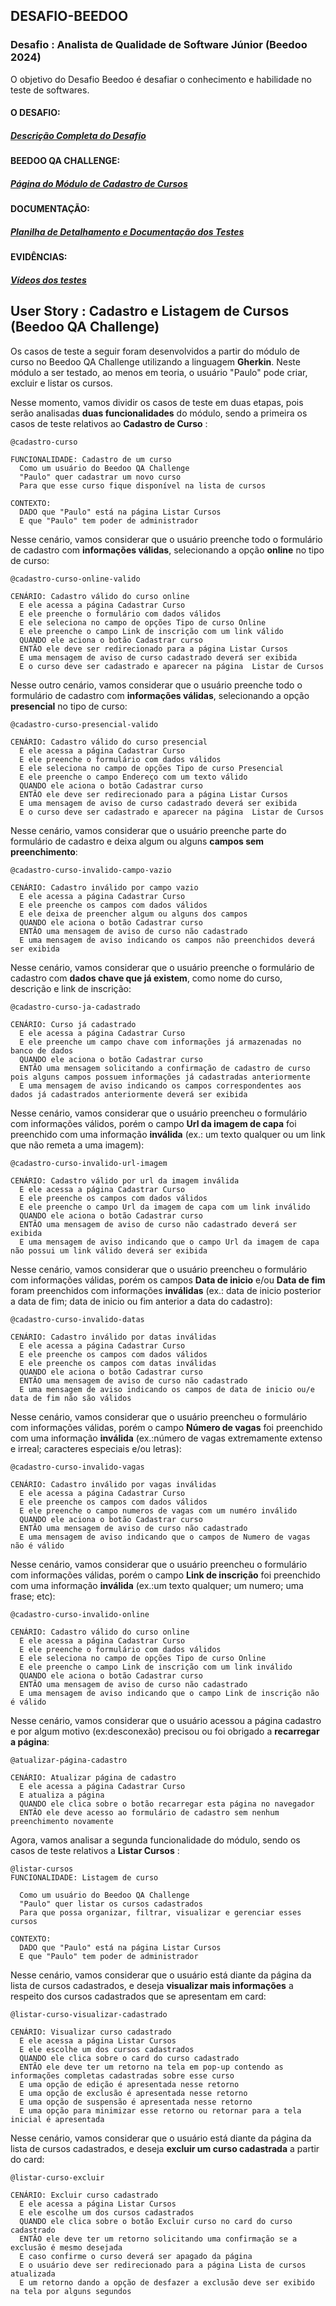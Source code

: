 ## DESAFIO-BEEDOO
### Desafio : Analista de Qualidade de Software Júnior (Beedoo 2024)

O objetivo do Desafio Beedoo é desafiar o conhecimento e habilidade no teste de softwares.

#### O DESAFIO:
##### [Descrição Completa do Desafio](https://complex-night-ddb.notion.site/Desafio-Analista-de-Qualidade-de-Software-J-nior-5cef7366f66b41e890aada4d3f47f36f)

#### BEEDOO QA CHALLENGE:
##### [Página do Módulo de Cadastro de Cursos](https://creative-sherbet-a51eac.netlify.app/)

#### DOCUMENTAÇÃO:
##### [Planilha de Detalhamento e Documentação dos Testes](https://docs.google.com/spreadsheets/d/1AWwJzyA0ispSWnwgUwaSR9KUaRqrHIniWLfVfEPoPFA/edit?usp=sharing)

#### EVIDÊNCIAS:
##### [Vídeos dos testes](https://drive.google.com/drive/folders/1_xvLmMhi40HNvduvFldvoGuWkVfUFMkb?usp=sharing)

  
## User Story : Cadastro e Listagem de Cursos (Beedoo QA Challenge)

Os casos de teste a seguir foram desenvolvidos a partir do módulo de curso no Beedoo QA Challenge utilizando a linguagem **Gherkin**. Neste módulo a ser testado, ao menos em teoria, o usuário "Paulo" pode criar, excluir e listar os cursos. 

Nesse momento, vamos dividir os casos de teste em duas etapas, pois serão analisadas **duas funcionalidades** do módulo, sendo a primeira os casos de teste relativos ao **Cadastro de Curso** :


```
@cadastro-curso

FUNCIONALIDADE: Cadastro de um curso
  Como um usuário do Beedoo QA Challenge
  "Paulo" quer cadastrar um novo curso
  Para que esse curso fique disponível na lista de cursos

CONTEXTO:
  DADO que "Paulo" está na página Listar Cursos
  E que "Paulo" tem poder de administrador
```

Nesse cenário, vamos considerar que o usuário preenche todo o formulário de cadastro com **informações válidas**, selecionando a opção **online** no tipo de curso:
```
@cadastro-curso-online-valido

CENÁRIO: Cadastro válido do curso online
  E ele acessa a página Cadastrar Curso
  E ele preenche o formulário com dados válidos
  E ele seleciona no campo de opções Tipo de curso Online
  E ele preenche o campo Link de inscrição com um link válido
  QUANDO ele aciona o botão Cadastrar curso
  ENTÃO ele deve ser redirecionado para a página Listar Cursos
  E uma mensagem de aviso de curso cadastrado deverá ser exibida
  E o curso deve ser cadastrado e aparecer na página  Listar de Cursos
```

Nesse outro cenário, vamos considerar que o usuário preenche todo o formulário de cadastro com **informações válidas**, selecionando a opção **presencial** no tipo de curso:
```
@cadastro-curso-presencial-valido

CENÁRIO: Cadastro válido do curso presencial
  E ele acessa a página Cadastrar Curso
  E ele preenche o formulário com dados válidos
  E ele seleciona no campo de opções Tipo de curso Presencial
  E ele preenche o campo Endereço com um texto válido
  QUANDO ele aciona o botão Cadastrar curso
  ENTÃO ele deve ser redirecionado para a página Listar Cursos
  E uma mensagem de aviso de curso cadastrado deverá ser exibida
  E o curso deve ser cadastrado e aparecer na página  Listar de Cursos
```

Nesse cenário, vamos considerar que o usuário preenche parte do formulário de cadastro e deixa algum ou alguns **campos sem preenchimento**:
```
@cadastro-curso-invalido-campo-vazio

CENÁRIO: Cadastro inválido por campo vazio
  E ele acessa a página Cadastrar Curso
  E ele preenche os campos com dados válidos 
  E ele deixa de preencher algum ou alguns dos campos 
  QUANDO ele aciona o botão Cadastrar curso
  ENTÃO uma mensagem de aviso de curso não cadastrado
  E uma mensagem de aviso indicando os campos não preenchidos deverá ser exibida
```

Nesse cenário, vamos considerar que o usuário preenche o formulário de cadastro  com **dados chave que já existem**, como nome do curso, descrição e link de inscrição:
```
@cadastro-curso-ja-cadastrado

CENÁRIO: Curso já cadastrado
  E ele acessa a página Cadastrar Curso
  E ele preenche um campo chave com informações já armazenadas no banco de dados  
  QUANDO ele aciona o botão Cadastrar curso
  ENTÃO uma mensagem solicitando a confirmação de cadastro de curso pois alguns campos possuem informações já cadastradas anteriormente
  E uma mensagem de aviso indicando os campos correspondentes aos dados já cadastrados anteriormente deverá ser exibida
```

Nesse cenário, vamos considerar que o usuário preencheu o formulário com informações válidos, porém o campo **Url da imagem de capa** foi preenchido com uma informação **inválida** (ex.: um texto qualquer ou um link que não remeta a uma imagem):
```
@cadastro-curso-invalido-url-imagem

CENÁRIO: Cadastro válido por url da imagem inválida
  E ele acessa a página Cadastrar Curso
  E ele preenche os campos com dados válidos
  E ele preenche o campo Url da imagem de capa com um link inválido
  QUANDO ele aciona o botão Cadastrar curso
  ENTÃO uma mensagem de aviso de curso não cadastrado deverá ser exibida
  E uma mensagem de aviso indicando que o campo Url da imagem de capa não possui um link válido deverá ser exibida
```

Nesse cenário, vamos considerar que o usuário preencheu o formulário com informações válidas, porém os campos **Data de inicio** e/ou **Data de fim** foram preenchidos com informações **inválidas** (ex.: data de inicio posterior a data de fim; data de inicio ou fim anterior a data do cadastro):
```
@cadastro-curso-invalido-datas

CENÁRIO: Cadastro inválido por datas inválidas
  E ele acessa a página Cadastrar Curso
  E ele preenche os campos com dados válidos 
  E ele preenche os campos com datas inválidas 
  QUANDO ele aciona o botão Cadastrar curso
  ENTÃO uma mensagem de aviso de curso não cadastrado
  E uma mensagem de aviso indicando os campos de data de inicio ou/e data de fim não são válidos
```

Nesse cenário, vamos considerar que o usuário preencheu o formulário com informações válidas, porém o campo **Número de vagas** foi preenchido com uma informação **inválida** (ex.:número de vagas extremamente extenso e irreal; caracteres especiais e/ou letras):
```
@cadastro-curso-invalido-vagas

CENÁRIO: Cadastro inválido por vagas inválidas
  E ele acessa a página Cadastrar Curso
  E ele preenche os campos com dados válidos 
  E ele preenche o campo numeros de vagas com um numéro inválido
  QUANDO ele aciona o botão Cadastrar curso
  ENTÃO uma mensagem de aviso de curso não cadastrado
  E uma mensagem de aviso indicando que o campos de Numero de vagas não é válido
```

Nesse cenário, vamos considerar que o usuário preencheu o formulário com informações válidas, porém o campo **Link de inscrição** foi preenchido com uma informação **inválida** (ex.:um texto qualquer; um numero; uma frase; etc):
```
@cadastro-curso-invalido-online

CENÁRIO: Cadastro válido do curso online
  E ele acessa a página Cadastrar Curso
  E ele preenche o formulário com dados válidos
  E ele seleciona no campo de opções Tipo de curso Online
  E ele preenche o campo Link de inscrição com um link inválido
  QUANDO ele aciona o botão Cadastrar curso
  ENTÃO uma mensagem de aviso de curso não cadastrado
  E uma mensagem de aviso indicando que o campo Link de inscrição não é válido
```
Nesse cenário, vamos considerar que o usuário acessou a página cadastro e por algum motivo (ex:desconexão) precisou ou foi obrigado a **recarregar a página**:
```
@atualizar-página-cadastro

CENÁRIO: Atualizar página de cadastro
  E ele acessa a página Cadastrar Curso
  E atualiza a página
  QUANDO ele clica sobre o botão recarregar esta página no navegador
  ENTÃO ele deve acesso ao formulário de cadastro sem nenhum preenchimento novamente

```

Agora, vamos analisar a segunda funcionalidade do módulo, sendo os casos de teste relativos a **Listar Cursos** :

```
@listar-cursos
FUNCIONALIDADE: Listagem de curso

  Como um usuário do Beedoo QA Challenge
  "Paulo" quer listar os cursos cadastrados
  Para que possa organizar, filtrar, visualizar e gerenciar esses cursos

CONTEXTO:
  DADO que "Paulo" está na página Listar Cursos
  E que "Paulo" tem poder de administrador
```

Nesse cenário, vamos considerar que o usuário está diante da página da lista de cursos cadastrados, e deseja **visualizar mais informações** a respeito dos cursos cadastrados que se apresentam em card:
```
@listar-curso-visualizar-cadastrado

CENÁRIO: Visualizar curso cadastrado
  E ele acessa a página Listar Cursos
  E ele escolhe um dos cursos cadastrados
  QUANDO ele clica sobre o card do curso cadastrado
  ENTÃO ele deve ter um retorno na tela em pop-up contendo as informações completas cadastradas sobre esse curso
  E uma opção de edição é apresentada nesse retorno
  E uma opção de exclusão é apresentada nesse retorno
  E uma opção de suspensão é apresentada nesse retorno
  E uma opção para minimizar esse retorno ou retornar para a tela inicial é apresentada
```

Nesse cenário, vamos considerar que o usuário está diante da página da lista de cursos cadastrados, e deseja **excluir um curso cadastrada** a partir do card:
```
@listar-curso-excluir

CENÁRIO: Excluir curso cadastrado
  E ele acessa a página Listar Cursos
  E ele escolhe um dos cursos cadastrados
  QUANDO ele clica sobre o botão Excluir curso no card do curso cadastrado
  ENTÃO ele deve ter um retorno solicitando uma confirmação se a exclusão é mesmo desejada
  E caso confirme o curso deverá ser apagado da página
  E o usuário deve ser redirecionado para a página Lista de cursos atualizada
  E um retorno dando a opção de desfazer a exclusão deve ser exibido na tela por alguns segundos
```
